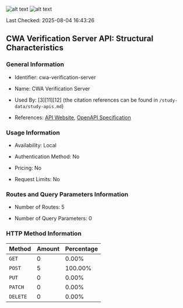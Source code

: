![alt text](https://img.shields.io/badge/OpenAPI_Specification-Valid-brightgreen.svg) ![alt text](https://img.shields.io/badge/Server_URL-Invalid-red.svg)

Last Checked: 2025-08-04 16:43:26

## CWA Verification Server API: Structural Characteristics

### General Information

- Identifier: cwa-verification-server

- Name: CWA Verification Server

- Used By: [3][11][12] (the citation references can be found in `/study-data/study-apis.md`)

- References: [API Website](https://github.com/corona-warn-app/cwa-verification-server), [OpenAPI Specification](https://github.com/corona-warn-app/cwa-verification-server/blob/master/api-docs.json)

### Usage Information

- Availability: Local

- Authentication Method: No

- Pricing: No

- Request Limits: No

### Routes and Query Parameters Information

- Number of Routes: 5

- Number of Query Parameters: 0

### HTTP Method Information

| Method | Amount | Percentage |
|--------|--------|------------|
| `GET` | 0 | 0.00% |
| `POST` | 5 | 100.00% |
| `PUT` | 0 | 0.00% |
| `PATCH` | 0 | 0.00% |
| `DELETE` | 0 | 0.00% |
